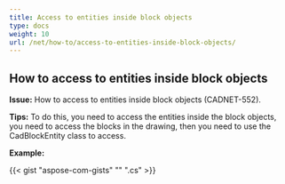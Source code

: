 ```yaml
---
title: Access to entities inside block objects
type: docs
weight: 10
url: /net/how-to/access-to-entities-inside-block-objects/
---
```


## **How to access to entities inside block objects**

**Issue:** How to access to entities inside block objects (CADNET-552).

**Tips:** To do this, you need to access the entities inside the block objects, you need to access the blocks in the drawing, then you need to use the CadBlockEntity class to access.

**Example:**

{{< gist "aspose-com-gists" "" ".cs" >}}